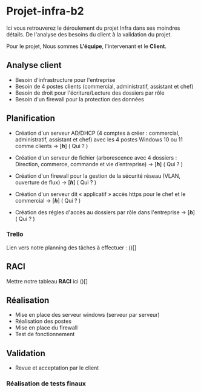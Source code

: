 # Projet-infra-b2

Ici vous retrouverez le déroulement du projet Infra dans ses moindres détails.
De l'analyse des besoins du client à la validation du projet.

Pour le projet, Nous sommes **L'équipe**, l'intervenant et le **Client**.

## Analyse client

- Besoin d'infrastructure pour l'entreprise
- Besoin de 4 postes clients (commercial, administratif, assistant et chef)
- Besoin de droit pour l'écriture/Lecture des dossiers par rôle
- Besoin d'un firewall pour la protection des données

## Planification

- Création d'un serveur AD/DHCP (4 comptes à créer : commercial, administratif, assistant et chef) avec les 4 postes Windows 10 ou 11 comme clients -> [***h***] ( Qui ? )

- Création d'un serveur de fichier (arborescence avec 4 dossiers : Direction, commerce, commande et vie d’entreprise) -> [***h***] ( Qui ? )

- Création d'un firewall pour la gestion de la sécurité réseau (VLAN, ouverture de flux) -> [***h***] ( Qui ? )

- Création d'un serveur dit « applicatif » accès https pour le chef et le commercial -> [***h***] ( Qui ? )

- Création des régles d'accès au dossiers par rôle dans l'entreprise -> [***h***] ( Qui ? )

### Trello

Lien vers notre planning des tâches à effectuer :
()[]

## RACI

Mettre notre tableau **RACI** ici 
()[]

## Réalisation

- Mise en place des serveur windows (serveur par serveur)
- Réalisation des postes
- Mise en place du firewall
- Test de fonctionnement

## Validation
- Revue et acceptation par le client

### Réalisation de tests finaux


